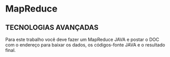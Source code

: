 # MapReduce
## TECNOLOGIAS AVANÇADAS

Para este trabalho você deve fazer um MapReduce JAVA e postar o DOC com o endereço para baixar
os dados, os códigos-fonte JAVA e o resultado final.


